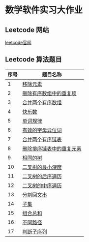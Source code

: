 # 数学软件实习大作业

## Leetcode 网站

[leetcode官网](https://leetcode.cn/)

## Leetcode 算法题目

| 序号 | 题目名称                                                     |
| ---- | ------------------------------------------------------------ |
| 1    | [移除元素](https://leetcode.cn/problems/remove-element/)     |
| 2    | [删除有序数组中的重复项](https://leetcode.cn/problems/remove-duplicates-from-sorted-array/) |
| 3    | [合并两个有序数组](https://leetcode.cn/problems/merge-sorted-array/) |
| 4    | [快乐数](https://leetcode.cn/problems/happy-number/)         |
| 5    | [单词规律](https://leetcode.cn/problems/word-pattern/)       |
| 6    | [有效的字母异位词](https://leetcode.cn/problems/valid-anagram/) |
| 7    | [合并两个有序链表](https://leetcode.cn/problems/merge-two-sorted-lists/) |
| 8    | [删除排序链表中的重复元素](https://leetcode.cn/problems/remove-duplicates-from-sorted-list/) |
| 9    | [相同的树](https://leetcode.cn/problems/same-tree/)          |
| 10   | [二叉树的最小深度](https://leetcode.cn/problems/minimum-depth-of-binary-tree/) |
| 11   | [二叉树的后序遍历](https://leetcode.cn/problems/binary-tree-postorder-traversal/) |
| 12   | [二叉树的中序遍历](https://leetcode.cn/problems/binary-tree-inorder-traversal/) |
| 13   | [分割回文串](https://leetcode.cn/problems/palindrome-partitioning/) |
| 14   | [子集](https://leetcode.cn/problems/subsets/)                |
| 15   | [组合总和](https://leetcode.cn/problems/combination-sum/)    |
| 16   | [不同路径](https://leetcode.cn/problems/unique-paths/)       |
| 17   | [判断子序列](https://leetcode.cn/problems/is-subsequence/)   |

